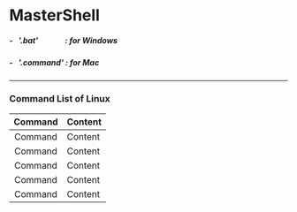 # MasterShell

##### - &nbsp; '.bat' &nbsp;&emsp;&emsp;&emsp;: for Windows
##### - &nbsp; '.command' : for Mac

***

### Command List of Linux
| Command | Content |
|:-------:|:--------|
| Command | Content |
| Command | Content |
| Command | Content |
| Command | Content |
| Command | Content |
